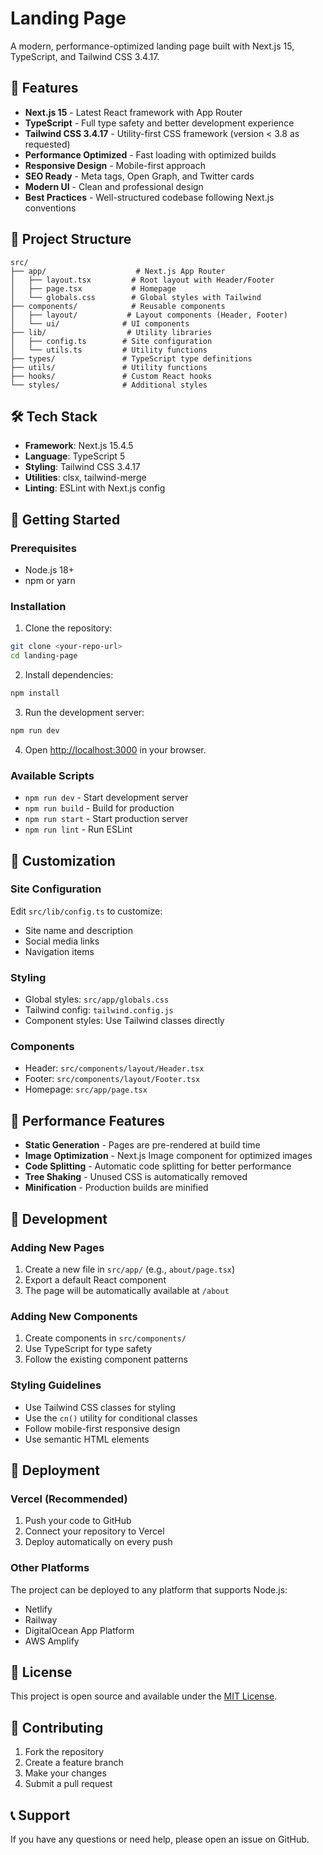 # Landing Page

A modern, performance-optimized landing page built with Next.js 15, TypeScript, and Tailwind CSS 3.4.17.

## 🚀 Features

- **Next.js 15** - Latest React framework with App Router
- **TypeScript** - Full type safety and better development experience
- **Tailwind CSS 3.4.17** - Utility-first CSS framework (version < 3.8 as requested)
- **Performance Optimized** - Fast loading with optimized builds
- **Responsive Design** - Mobile-first approach
- **SEO Ready** - Meta tags, Open Graph, and Twitter cards
- **Modern UI** - Clean and professional design
- **Best Practices** - Well-structured codebase following Next.js conventions

## 📁 Project Structure

```
src/
├── app/                    # Next.js App Router
│   ├── layout.tsx         # Root layout with Header/Footer
│   ├── page.tsx           # Homepage
│   └── globals.css        # Global styles with Tailwind
├── components/            # Reusable components
│   ├── layout/           # Layout components (Header, Footer)
│   └── ui/              # UI components
├── lib/                  # Utility libraries
│   ├── config.ts        # Site configuration
│   └── utils.ts         # Utility functions
├── types/               # TypeScript type definitions
├── utils/               # Utility functions
├── hooks/               # Custom React hooks
└── styles/              # Additional styles
```

## 🛠️ Tech Stack

- **Framework**: Next.js 15.4.5
- **Language**: TypeScript 5
- **Styling**: Tailwind CSS 3.4.17
- **Utilities**: clsx, tailwind-merge
- **Linting**: ESLint with Next.js config

## 🚀 Getting Started

### Prerequisites

- Node.js 18+ 
- npm or yarn

### Installation

1. Clone the repository:
```bash
git clone <your-repo-url>
cd landing-page
```

2. Install dependencies:
```bash
npm install
```

3. Run the development server:
```bash
npm run dev
```

4. Open [http://localhost:3000](http://localhost:3000) in your browser.

### Available Scripts

- `npm run dev` - Start development server
- `npm run build` - Build for production
- `npm run start` - Start production server
- `npm run lint` - Run ESLint

## 🎨 Customization

### Site Configuration

Edit `src/lib/config.ts` to customize:
- Site name and description
- Social media links
- Navigation items

### Styling

- Global styles: `src/app/globals.css`
- Tailwind config: `tailwind.config.js`
- Component styles: Use Tailwind classes directly

### Components

- Header: `src/components/layout/Header.tsx`
- Footer: `src/components/layout/Footer.tsx`
- Homepage: `src/app/page.tsx`

## 📱 Performance Features

- **Static Generation** - Pages are pre-rendered at build time
- **Image Optimization** - Next.js Image component for optimized images
- **Code Splitting** - Automatic code splitting for better performance
- **Tree Shaking** - Unused CSS is automatically removed
- **Minification** - Production builds are minified

## 🔧 Development

### Adding New Pages

1. Create a new file in `src/app/` (e.g., `about/page.tsx`)
2. Export a default React component
3. The page will be automatically available at `/about`

### Adding New Components

1. Create components in `src/components/`
2. Use TypeScript for type safety
3. Follow the existing component patterns

### Styling Guidelines

- Use Tailwind CSS classes for styling
- Use the `cn()` utility for conditional classes
- Follow mobile-first responsive design
- Use semantic HTML elements

## 🚀 Deployment

### Vercel (Recommended)

1. Push your code to GitHub
2. Connect your repository to Vercel
3. Deploy automatically on every push

### Other Platforms

The project can be deployed to any platform that supports Node.js:
- Netlify
- Railway
- DigitalOcean App Platform
- AWS Amplify

## 📄 License

This project is open source and available under the [MIT License](LICENSE).

## 🤝 Contributing

1. Fork the repository
2. Create a feature branch
3. Make your changes
4. Submit a pull request

## 📞 Support

If you have any questions or need help, please open an issue on GitHub.
